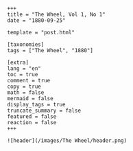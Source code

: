 
    +++
    title = "The Wheel, Vol 1, No 1"
    date = "1880-09-25"

    template = "post.html"

    [taxonomies]
    tags = ["The Wheel", "1880"]

    [extra]
    lang = "en"
    toc = true
    comment = true
    copy = true
    math = false
    mermaid = false
    display_tags = true
    truncate_summary = false
    featured = false
    reaction = false
    +++

    ![header](/images/The Wheel/header.png)

    